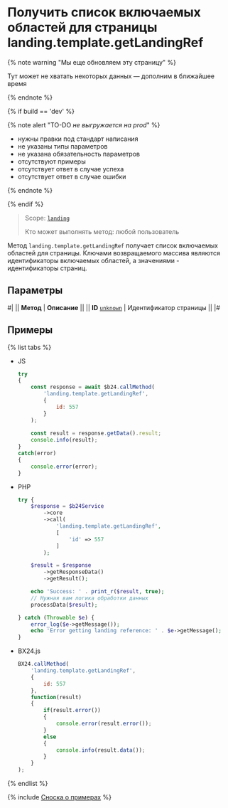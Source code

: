 # Получить список включаемых областей для страницы landing.template.getLandingRef

{% note warning "Мы еще обновляем эту страницу" %}

Тут может не хватать некоторых данных — дополним в ближайшее время

{% endnote %}

{% if build == 'dev' %}

{% note alert "TO-DO _не выгружается на prod_" %}

- нужны правки под стандарт написания
- не указаны типы параметров
- не указана обязательность параметров
- отсутствуют примеры
- отсутствует ответ в случае успеха
- отсутствует ответ в случае ошибки

{% endnote %}

{% endif %}

> Scope: [`landing`](../../scopes/permissions.md)
>
> Кто может выполнять метод: любой пользователь

Метод `landing.template.getLandingRef` получает список включаемых областей для страницы. Ключами возвращаемого массива являются идентификаторы включаемых областей, а значениями - идентификаторы страниц.

## Параметры

#|
|| **Метод** | **Описание** ||
|| **ID**
[`unknown`](../../data-types.md) | Идентификатор страницы ||
|#

## Примеры

{% list tabs %}

- JS


    ```js
    try
    {
    	const response = await $b24.callMethod(
    		'landing.template.getLandingRef',
    		{
    			id: 557
    		}
    	);
    	
    	const result = response.getData().result;
    	console.info(result);
    }
    catch(error)
    {
    	console.error(error);
    }
    ```

- PHP


    ```php
    try {
        $response = $b24Service
            ->core
            ->call(
                'landing.template.getLandingRef',
                [
                    'id' => 557
                ]
            );
    
        $result = $response
            ->getResponseData()
            ->getResult();
    
        echo 'Success: ' . print_r($result, true);
        // Нужная вам логика обработки данных
        processData($result);
    
    } catch (Throwable $e) {
        error_log($e->getMessage());
        echo 'Error getting landing reference: ' . $e->getMessage();
    }
    ```

- BX24.js

    ```js
    BX24.callMethod(
        'landing.template.getLandingRef',
        {
            id: 557
        },
        function(result)
        {
            if(result.error())
            {
                console.error(result.error());
            }
            else
            {
                console.info(result.data());
            }
        }
    );
    ```

{% endlist %}



{% include [Сноска о примерах](../../../_includes/examples.md) %}
